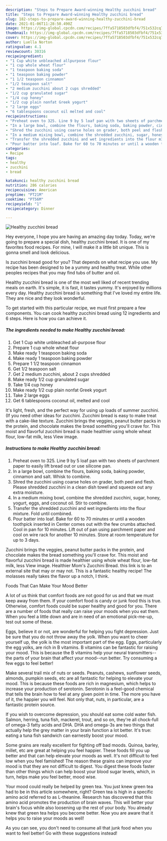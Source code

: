 ```yaml
---
description: "Steps to Prepare Award-winning Healthy zucchini bread"
title: "Steps to Prepare Award-winning Healthy zucchini bread"
slug: 182-steps-to-prepare-award-winning-healthy-zucchini-bread
date: 2021-01-06T11:28:50.490Z
image: https://img-global.cpcdn.com/recipes/7ffa5718503dfbf4/751x532cq70/healthy-zucchini-bread-recipe-main-photo.jpg
thumbnail: https://img-global.cpcdn.com/recipes/7ffa5718503dfbf4/751x532cq70/healthy-zucchini-bread-recipe-main-photo.jpg
cover: https://img-global.cpcdn.com/recipes/7ffa5718503dfbf4/751x532cq70/healthy-zucchini-bread-recipe-main-photo.jpg
author: Luella Norton
ratingvalue: 4.1
reviewcount: 30316
recipeingredient:
- "1 Cup white unbleached allpurpose flour"
- "1 cup whole wheat flour"
- "1 teaspoon baking soda"
- "1 teaspoon baking powder"
- "1 1/2 teaspoon cinnamon"
- "1/2 teaspoon salt"
- "2 medium zucchini about 2 cups shredded"
- "1/2 cup granulated sugar"
- "1/4 cup honey"
- "1/2 cup plain nonfat Greek yogurt"
- "2 large eggs"
- "6 tablespoons coconut oil melted and cool"
recipeinstructions:
- "Preheat oven to 325. Line 9 by 5 loaf pan with two sheets of parchment paper to easily lift bread out or use silicone pan."
- "In a large bowl, combine the flours, baking soda, baking powder, cinnamon and salt. Whisk to combine."
- "Shred the zucchini using coarse holes on grader, both peel and flesh. Please shredded zucchini in a clean dish towel and squeeze out any extra moisture."
- "In a medium mixing bowl, combine the shredded zucchini, sugar, honey, yogurt, eggs, and coconut oil. Stir to combine."
- "Transfer the shredded zucchini and wet ingredients into the flour mixture. Fold until combined."
- "Pour batter into loaf. Bake for 60 to 70 minutes or until a wooden toothpick inserted in Center comes out with the few crumbs attached. Cool in pan for 10 minutes. Lift out of pan using parchment paper and cool on wire rack for another 10 minutes. Store at room temperature for up to 3 days."
categories:
- Recipe
tags:
- healthy
- zucchini
- bread

katakunci: healthy zucchini bread 
nutrition: 286 calories
recipecuisine: American
preptime: "PT21M"
cooktime: "PT56M"
recipeyield: "1"
recipecategory: Dinner

---
```



![Healthy zucchini bread](https://img-global.cpcdn.com/recipes/7ffa5718503dfbf4/751x532cq70/healthy-zucchini-bread-recipe-main-photo.jpg)

Hey everyone, I hope you are having an amazing day today. Today, we're going to prepare a special dish, healthy zucchini bread. It is one of my favorites food recipes. For mine, I will make it a little bit unique. This is gonna smell and look delicious.

Is zucchini bread good for you? That depends on what recipe you use. My recipe has been designed to be a yummy and healthy treat. While other peoples recipes that you may find tubs of butter and oil.

Healthy zucchini bread is one of the most well liked of recent trending meals on earth. It's simple, it is fast, it tastes yummy. It's enjoyed by millions every day. Healthy zucchini bread is something that I've loved my entire life. They are nice and they look wonderful.


To get started with this particular recipe, we must first prepare a few components. You can cook healthy zucchini bread using 12 ingredients and 6 steps. Here is how you can achieve it.

<!--inarticleads1-->

##### The ingredients needed to make Healthy zucchini bread:

1. Get 1 Cup white unbleached all-purpose flour
1. Prepare 1 cup whole wheat flour
1. Make ready 1 teaspoon baking soda
1. Make ready 1 teaspoon baking powder
1. Prepare 1 1/2 teaspoon cinnamon
1. Get 1/2 teaspoon salt
1. Get 2 medium zucchini, about 2 cups shredded
1. Make ready 1/2 cup granulated sugar
1. Take 1/4 cup honey
1. Make ready 1/2 cup plain nonfat Greek yogurt
1. Take 2 large eggs
1. Get 6 tablespoons coconut oil, melted and cool


It&#39;s light, fresh, and the perfect way for using up loads of summer zucchini. (If you need other ideas for zucchini. Zucchini bread is easy to make treat with a cake-like texture. Zucchini brings the veggies, peanut butter packs in the protein, and chocolate makes the bread something you&#39;ll crave for. This moist and flavorful zucchini bread is made healthier using whole wheat flour, low-fat milk, less View image. 

<!--inarticleads2-->

##### Instructions to make Healthy zucchini bread:

1. Preheat oven to 325. Line 9 by 5 loaf pan with two sheets of parchment paper to easily lift bread out or use silicone pan.
1. In a large bowl, combine the flours, baking soda, baking powder, cinnamon and salt. Whisk to combine.
1. Shred the zucchini using coarse holes on grader, both peel and flesh. Please shredded zucchini in a clean dish towel and squeeze out any extra moisture.
1. In a medium mixing bowl, combine the shredded zucchini, sugar, honey, yogurt, eggs, and coconut oil. Stir to combine.
1. Transfer the shredded zucchini and wet ingredients into the flour mixture. Fold until combined.
1. Pour batter into loaf. Bake for 60 to 70 minutes or until a wooden toothpick inserted in Center comes out with the few crumbs attached. Cool in pan for 10 minutes. Lift out of pan using parchment paper and cool on wire rack for another 10 minutes. Store at room temperature for up to 3 days.


Zucchini brings the veggies, peanut butter packs in the protein, and chocolate makes the bread something you&#39;ll crave for. This moist and flavorful zucchini bread is made healthier using whole wheat flour, low-fat milk, less View image. Healthier Mom&#39;s Zucchini Bread. this link is to an external site that may or may not. This is a fantastic healthy recipe! The molasses really takes the flavor up a notch, I think. 

Foods That Can Make Your Mood Better


A lot of us think that comfort foods are not good for us and that we must keep away from them. If your comfort food is candy or junk food this is true. Otherwise, comfort foods could be super healthy and good for you. There are a number of foods that really can raise your moods when you eat them. When you feel a little down and are in need of an emotional pick-me-up, test out some of these.

Eggs, believe it or not, are wonderful for helping you fight depression. Just be sure that you do not throw away the yolk. When you want to cheer yourself up, the yolk is the most important part of the egg. Eggs, particularly the egg yolks, are rich in B vitamins. B vitamins can be fantastic for raising your mood. This is because the B vitamins help your neural transmitters--the parts of your brain that affect your mood--run better. Try consuming a few eggs to feel better!

Make several trail mix of nuts or seeds. Peanuts, cashews, sunflower seeds, almonds, pumpkin seeds, etc are all fantastic for helping to elevate your mood. This is because these foods are rich in magnesium, which helps to increase your production of serotonin. Serotonin is a feel-good chemical that tells the brain how to feel at any given point in time. The more you have of it, the happier you will feel. Not only that, nuts, in particular, are a fantastic protein source.

If you wish to overcome depression, you should eat some cold water fish. Salmon, herring, tuna fish, mackerel, trout, and so on, they're all chock-full of omega-3 fatty acids and DHA. DHA and omega-3s are two things that actually help the grey matter in your brain function a lot better. It's true: eating a tuna fish sandwich can earnestly boost your mood. 

Some grains are really excellent for fighting off bad moods. Quinoa, barley, millet, etc are great at helping you feel happier. These foods fill you up better and that can help elevate your moods as well. It's not difficult to feel low when you feel famished! The reason these grains can improve your mood is that they are not difficult to digest. You digest these foods faster than other things which can help boost your blood sugar levels, which, in turn, helps make you feel better, mood wise.

Your mood could really be helped by green tea. You just knew green tea had to be in this article somewhere, right? Green tea is high in a specific amino acid referred to as L-theanine. Research has discovered that this amino acid promotes the production of brain waves. This will better your brain's focus while also loosening up the rest of your body. You already knew that green tea helps you become better. Now you are aware that it helps you to raise your moods as well!

As you can see, you don't need to consume all that junk food when you want to feel better! Go  with  these suggestions  instead!

